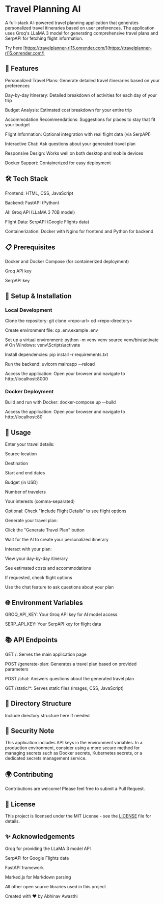 
# Travel Planning AI

A full-stack AI-powered travel planning application that generates personalized travel itineraries based on user preferences. The application uses Groq's LLaMA 3 model for generating comprehensive travel plans and SerpAPI for fetching flight information.

Try here [https://travelplanner-rl15.onrender.com/](https://travelplanner-rl15.onrender.com/)

## 🌟 Features


Personalized Travel Plans: Generate detailed travel itineraries based on your preferences


Day-by-day Itinerary: Detailed breakdown of activities for each day of your trip


Budget Analysis: Estimated cost breakdown for your entire trip


Accommodation Recommendations: Suggestions for places to stay that fit your budget


Flight Information: Optional integration with real flight data (via SerpAPI)


Interactive Chat: Ask questions about your generated travel plan


Responsive Design: Works well on both desktop and mobile devices


Docker Support: Containerized for easy deployment



## 🛠️ Tech Stack


Frontend: HTML, CSS, JavaScript


Backend: FastAPI (Python)


AI: Groq API (LLaMA 3 70B model)


Flight Data: SerpAPI (Google Flights data)


Containerization: Docker with Nginx for frontend and Python for backend



## 📋 Prerequisites


Docker and Docker Compose (for containerized deployment)


Groq API key


SerpAPI key



## 🚀 Setup &amp; Installation
### Local Development


Clone the repository:
git clone &lt;repo-url&gt;
cd &lt;repo-directory&gt;



Create environment file:
cp .env.example .env



Set up a virtual environment:
python -m venv venv
source venv/bin/activate  # On Windows: venv\Scripts\activate



Install dependencies:
pip install -r requirements.txt



Run the backend:
uvicorn main:app --reload



Access the application:
Open your browser and navigate to http://localhost:8000


### Docker Deployment


Build and run with Docker:
docker-compose up --build



Access the application:
Open your browser and navigate to http://localhost:80



## 📝 Usage


Enter your travel details:


Source location


Destination


Start and end dates


Budget (in USD)


Number of travelers


Your interests (comma-separated)


Optional: Check "Include Flight Details" to see flight options




Generate your travel plan:


Click the "Generate Travel Plan" button


Wait for the AI to create your personalized itinerary




Interact with your plan:


View your day-by-day itinerary


See estimated costs and accommodations


If requested, check flight options


Use the chat feature to ask questions about your plan





## 🌐 Environment Variables


GROQ_API_KEY: Your Groq API key for AI model access


SERP_API_KEY: Your SerpAPI key for flight data



## 📚 API Endpoints


GET /: Serves the main application page


POST /generate-plan: Generates a travel plan based on provided parameters


POST /chat: Answers questions about the generated travel plan


GET /static/*: Serves static files (images, CSS, JavaScript)



## 🔧 Directory Structure
Include directory structure here if needed

## 🚨 Security Note
This application includes API keys in the environment variables. In a production environment, consider using a more secure method for managing secrets such as Docker secrets, Kubernetes secrets, or a dedicated secrets management service.

## 🌍 Contributing
Contributions are welcome! Please feel free to submit a Pull Request.

## 📜 License
This project is licensed under the MIT License - see the [LICENSE](https://chatgpt.com/c/LICENSE) file for details.

## ✨ Acknowledgements


Groq for providing the LLaMA 3 model API


SerpAPI for Google Flights data


FastAPI framework


Marked.js for Markdown parsing


All other open source libraries used in this project


Created with ❤️ by Abhinav Awasthi
